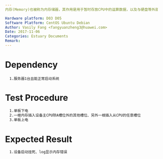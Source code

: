 ```yaml
---
内存(Memory)也被称为内存储器，其作用是用于暂时存放CPU中的运算数据，以及与硬盘等外部存储器交换的数据。本用例主要是为了验证内存条插在设备上不同的槽位对系统启动的影响

Hardware platform: D03 D05  
Software Platform: CentOS Ubuntu Debian 
Author: Vasily Fang <fangyuanzheng3@huawei.com>  
Date: 2017-11-06
Categories: Estuary Documents  
Remark:
---
```


# Dependency
```
  1.服务器1台且能正常启动系统
```

# Test Procedure
```bash
  1.单板下电
  2.一根内存插入设备主CPU除A槽位外的其他槽位、另外一根插入从CPU的任意槽位
  3.单板上电
```

# Expected Result
```bash
  1.设备启动挂死、log显示内存错误
```
